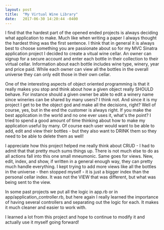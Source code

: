 ```yaml
---
layout: post
title:  "My Virtual Wine Library"
date:   2017-06-30 14:20:44 -0400
---
```



I find that the hardest part of the opened ended projects is always deciding what application to make.  Much like when writing a paper I always thought the hardest thing was the first sentence.  I think that in general it is always best to choose something you are passionate about so for my MVC Sinatra application project I decided to create a vitual wine cellar.  An owner can signup for a secure account and enter each bottle in their collection to their virtual cellar.  Information about each bottle includes wine type, winery, year and price paid.  While each owner can view all the bottles in the overall universe they can only edit those in their own cellar.

One of the interesting aspects of object oriented programming is that it really makes you stop and think about how a given object really SHOULD behave.  For instance should a given owner be able to edit a winery name since wineries can be shared by many users?  I think not.  And since it is my project I get to be the object god and make all the decisions, right?  Well of course, yes, but in the end the customer is always right.  If you make the best application in the world and no one ever uses it, what's the point?  I tried to spend a good amount of time thinking about how to make my application useful by many.  Of course each user would want to be able to add, edit and view their bottles - but they also want to DRINK them so they need to be able to delete them as well!

I appreciate how this project helped me really think about CRUD - I had to admit that that pretty much sums things up.  There is not much else to do as all actions fall into this one small mneumonic.  Same goes for views.  New, edit, index, and show, if written in a general enough way, they can pretty much handle everything.  I kept trying to add more views like all the bottles in the universe - then stopped myself - it is just a bigger index than the personal cellar index.  It was not the VIEW that was different, but what was being sent to the view.  

In some past projects we put all the logic in app.rb or in app/application_controller.rb, but here again I really learned the importance of having several controllers and separating out the logic for each.  It makes it much cleaner and easier to work with.

I learned a lot from this project and hope to continue to modify it and actually use it myself going forward!
